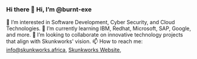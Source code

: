 ### Hi there 👋 Hi, I’m @burnt-exe
👀 I’m interested in Software Development, Cyber Security, and Cloud Technologies.
🌱 I’m currently learning IBM, Redhat, Microsoft, SAP, Google, and more.
💞️ I’m looking to collaborate on innovative technology projects that align with Skunkworks' vision.
📫 How to reach me: [info@skunkworks.africa](mailto:info@skunkworks.africa), [Skunkworks Website](www.skunkworks.africa), 


